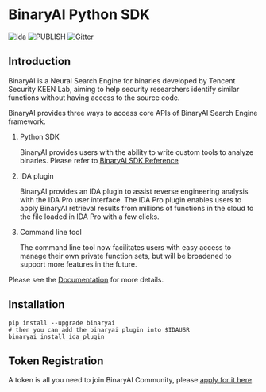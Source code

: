 # BinaryAI Python SDK

![ida](https://img.shields.io/badge/IDA->%3D7.3-brightgreen.svg)
![PUBLISH](https://github.com/binaryai/sdk/workflows/PUBLISH/badge.svg)
[![Gitter](https://badges.gitter.im/binaryai/community.svg)](https://gitter.im/binaryai/community?utm_source=badge&utm_medium=badge&utm_campaign=pr-badge)

## Introduction

BinaryAI is a Neural Search Engine for binaries developed by Tencent Security KEEN Lab, aiming to help security researchers identify similar functions without having access to the source code.

BinaryAI provides three ways to access core APIs of BinaryAI Search Engine framework.

1. Python SDK

   BinaryAI provides users with the ability to write custom tools to analyze binaries. Please refer to [BinaryAI SDK Reference](https://binaryai.readthedocs.io/en/latest/binaryai.html#)

2. IDA plugin

   BinaryAI provides an IDA plugin to assist reverse engineering analysis with the IDA Pro user interface. The IDA Pro plugin enables users to apply BinaryAI retrieval results from millions of functions in the cloud to the file loaded in IDA Pro with a few clicks.

3. Command line tool

   The command line tool now facilitates users with easy access to manage their own private function sets,  but will be broadened to support more features in the future. 

Please see the [Documentation]( https://binaryai.readthedocs.io/ ) for more details.

## Installation

```shell
pip install --upgrade binaryai
# then you can add the binaryai plugin into $IDAUSR
binaryai install_ida_plugin
```

## Token Registration

A token is all you need to join BinaryAI Community, please [apply for it here](https://binaryai.tencent.com/apply-token).
